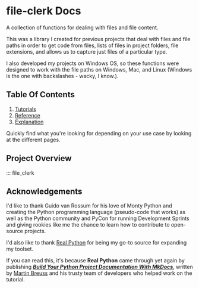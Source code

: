 # file-clerk Docs

A collection of functions for dealing with files and file content.

This was a library I created for previous projects that deal with files
and file paths in order to get code from files, lists of files in
project folders, file extensions, and allows us to capture just files
of a particular type. 

I also developed my projects on Windows OS, so
these functions were designed to work with the file paths on Windows,
Mac, and Linux (Windows is the one with backslashes - wacky, I know.).

## Table Of Contents

1. [Tutorials](tutorials.md)
2. [Reference](reference.md)
3. [Explanation](explanation.md)

Quickly find what you're looking for depending on
your use case by looking at the different pages.

## Project Overview

::: file_clerk

## Acknowledgements
I'd like to thank Guido van Rossum for his love of Monty Python and creating the Python programming language (pseudo-code that works) as well as the Python community and PyCon for running Development Sprints and giving rookies like me the chance to learn how to contribute to open-source projects.

I'd also like to thank [Real Python](https://realpython.com/) for being my go-to source for expanding my toolset. 

If you can read this, it's because **Real Python** came through yet again by publishing ***[Build Your Python Project Documentation With MkDocs](https://realpython.com/python-project-documentation-with-mkdocs/)***, written by [Martin Breuss](https://realpython.com/python-project-documentation-with-mkdocs/#author) and his trusty team of developers who helped work on the tutorial.


